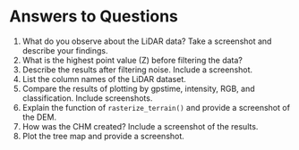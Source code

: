 # Answers to Questions

1. What do you observe about the LiDAR data? Take a screenshot and describe your findings.
2. What is the highest point value (Z) before filtering the data?
3. Describe the results after filtering noise. Include a screenshot.
4. List the column names of the LiDAR dataset.
5. Compare the results of plotting by gpstime, intensity, RGB, and classification. Include screenshots.
6. Explain the function of `rasterize_terrain()` and provide a screenshot of the DEM.
7. How was the CHM created? Include a screenshot of the results.
8. Plot the tree map and provide a screenshot.
